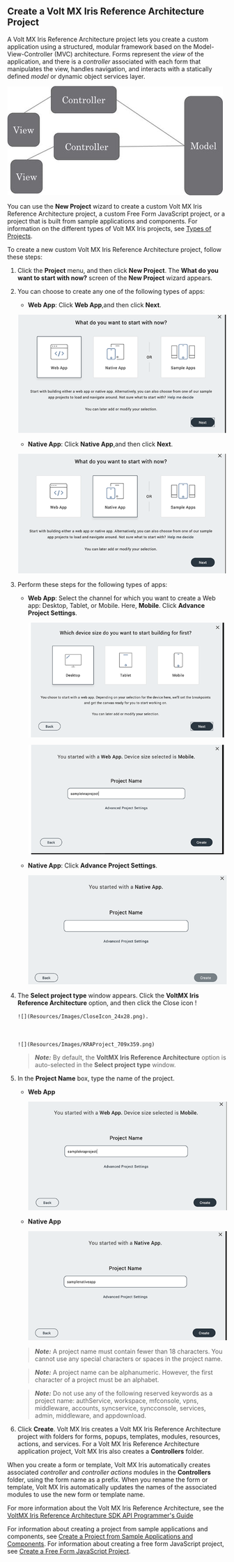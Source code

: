                           


Create a Volt MX Iris Reference Architecture Project
----------------------------------------------------------

A Volt MX Iris Reference Architecture project lets you create a custom application using a structured, modular framework based on the Model-View-Controller (MVC) architecture. Forms represent the _view_ of the application, and there is a _controller_ associated with each form that manipulates the view, handles navigation, and interacts with a statically defined _model_ or dynamic object services layer.


![](Resources/Images/MVC.png)


You can use the **New Project** wizard to create a custom Volt MX Iris Reference Architecture project, a custom Free Form JavaScript project, or a project that is built from sample applications and components. For information on the different types of Volt MX Iris projects, see [Types of Projects](TypesOfProjects.md).

To create a new custom Volt MX Iris Reference Architecture project, follow these steps: 

1.  Click the **Project** menu, and then click **New Project**. The **What do you want to start with now?** screen of the **New Project** wizard appears.
2.  You can choose to create any one of the following types of apps:


    *   **Web App**: Click **Web App**,and then click **Next**.  

          
       ![](Resources/Images/CreateWebApp_566x320.png)


    *   **Native App**: Click **Native App**,and then click
         **Next**.  

          

       ![](Resources/Images/CreateNativeApp_590x336.png)



3.  Perform these steps for the following types of apps:


    *   **Web App**: Select the channel for which you want to create a Web app: Desktop, Tablet, or Mobile. Here, **Mobile**. Click **Advance Project Settings**.  
          


        ![](Resources/Images/MobileWebApp_656x378.png)  
          


        ![](Resources/Images/MobileWebAppKRA_615x339.png)



    *   **Native App**: Click **Advance Project Settings**.  
          


        ![](Resources/Images/StartNativeApp_635x348.png)



4.  The **Select project type** window appears. Click the **VoltMX Iris Reference Architecture** option, and then click the Close icon !


        ![](Resources/Images/CloseIcon_24x28.png).  
      


        ![](Resources/Images/KRAProject_709x359.png)



     > **_Note:_** By default, the **VoltMX Iris Reference Architecture** option is auto-selected in the **Select project type** window.


5.  In the **Project Name** box, type the name of the project.
    *   **Web App**  
          

        ![](Resources/Images/SampleKRAMobileNativeApp_581x317.png)


    *   **Native App**  

          
        ![](Resources/Images/SampleNativeApp_555x303.png)


     > **_Note:_** A project name must contain fewer than 18 characters. You cannot use any special characters or spaces in the project name.

     > **_Note:_** A project name can be alphanumeric. However, the first character of a project must be an alphabet.

     > **_Note:_** Do not use any of the following reserved keywords as a project name: authService, workspace, mfconsole, vpns, middleware, accounts, syncservice, syncconsole, services, admin, middleware, and appdownload.  

6.  Click **Create**. Volt MX Iris creates a Volt MX Iris Reference Architecture project with folders for forms, popups, templates, modules, resources, actions, and services. For a Volt MX Iris Reference Architecture application project, Volt MX Iris also creates a **Controllers** folder.

When you create a form or template, Volt MX Iris automatically creates associated _controller_ and _controller actions_ modules in the **Controllers** folder, using the form name as a prefix. When you rename the form or template, Volt MX Iris automatically updates the names of the associated modules to use the new form or template name.

For more information about the Volt MX Iris Reference Architecture, see the [VoltMX Iris Reference Architecture SDK API Programmer's Guide](../../../Iris/voltmx_ref_arch_api/Content/VoltMX_Reference_Architecture_Guide.md)

For information about creating a project from sample applications and components, see [Create a Project from Sample Applications and Components](CreateFromSampleApp.md). For information about creating a free form JavaScript project, see [Create a Free Form JavaScript Project](CreateNewProject.md).
